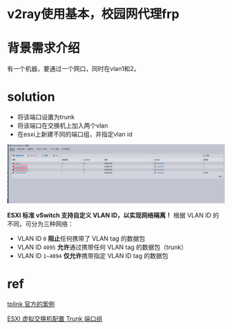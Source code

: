 # v2ray使用基本，校园网代理frp


# 背景需求介绍

有一个机器，要通过一个网口，同时在vlan1和2。





# solution

- 将该端口设置为trunk
- 将该端口在交换机上加入两个vlan
- 在esxi上新建不同的端口组，并指定vlan id

![refs/heads/master/image-20230622215847377](https://raw.githubusercontent.com/kengerlwl/kengerlwl.github.io/refs/heads/master/image/cbbb7644e3da38099708c7ef6845178b/aa445631645c9b0d948ac904ce1e790d.png)



**ESXI 标准 vSwitch 支持自定义 VLAN ID，以实现网络隔离！**
根据 VLAN ID 的不同，可分为三种网络：

- VLAN ID `0` **阻止**任何携带了 VLAN tag 的数据包
- VLAN ID `4095` **允许**通过携带任何 VLAN tag 的数据包（trunk）
- VLAN ID `1~4094` **仅允许**携带指定 VLAN ID tag 的数据包





# ref

[tplink 官方的案例](https://smb.tp-link.com.cn/service/detail_article_134.html)

[ESXI 虚拟交换机配置 Trunk 端口组](https://blog.csdn.net/shida_csdn/article/details/93899127)

